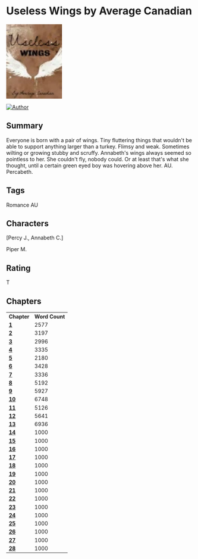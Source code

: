 # Useless Wings by Average Canadian

<img src="https://github.com/Vanadium-GITHUB/pjo-favorites-backup/blob/main/pictures/stories/useless_wings.jpg?raw=true" height="200px;" align="middle" alt="Story Icon"/>

[![Author][author-badge]][author-link]

[author-badge]: https://img.shields.io/static/v1?label=Author&message=Profile&color=lightgrey&logo=bookstack&style=for-the-badge
[author-link]: https://github.com/Vanadium-GITHUB/pjo-favorites-backup/blob/main/profiles/average_canadian.md

## Summary
Everyone is born with a pair of wings. Tiny fluttering things that wouldn't be able to support anything larger than a turkey. Flimsy and weak. Sometimes wilting or growing stubby and scruffy. Annabeth's wings always seemed so pointless to her. She couldn't fly, nobody could. Or at least that's what she thought, until a certain green eyed boy was hovering above her. AU. Percabeth.

## Tags
Romance
AU

## Characters
[Percy J., Annabeth C.]

Piper M.

## Rating
T

## Chapters
<table>
	<tr>
		<td>
			<strong>
				Chapter
			</strong>
		</td>
		<td>
			<strong>
				Word Count
			</strong>
		</td>
	</tr>
	<tr>
		<td>
			<a href = "https://github.com/Vanadium-GITHUB/pjo-favorites-backup/blob/main/stories/useless_wings/chapter_1.md"><strong>1</strong></a>
		</td>
		<td>
			2577
		</td>
	</tr>
	<tr>
		<td>
			<a href = "https://github.com/Vanadium-GITHUB/pjo-favorites-backup/blob/main/stories/useless_wings/chapter_2.md"><strong>2</strong></a>
		</td>
		<td>
			3197
		</td>
	</tr>
	<tr>
		<td>
			<a href = "https://github.com/Vanadium-GITHUB/pjo-favorites-backup/blob/main/stories/useless_wings/chapter_3.md"><strong>3</strong></a>
		</td>
		<td>
			2996
		</td>
	</tr>
	<tr>
		<td>
			<a href = "https://github.com/Vanadium-GITHUB/pjo-favorites-backup/blob/main/stories/useless_wings/chapter_4.md"><strong>4</strong></a>
		</td>
		<td>
			3335
		</td>
	</tr>
	<tr>
		<td>
			<a href = "https://github.com/Vanadium-GITHUB/pjo-favorites-backup/blob/main/stories/useless_wings/chapter_5.md"><strong>5</strong></a>
		</td>
		<td>
			2180
		</td>
	</tr>
	<tr>
		<td>
			<a href = "https://github.com/Vanadium-GITHUB/pjo-favorites-backup/blob/main/stories/useless_wings/chapter_6.md"><strong>6</strong></a>
		</td>
		<td>
			3428
		</td>
	</tr>
	<tr>
		<td>
			<a href = "https://github.com/Vanadium-GITHUB/pjo-favorites-backup/blob/main/stories/useless_wings/chapter_7.md"><strong>7</strong></a>
		</td>
		<td>
			3336
		</td>
	</tr>
	<tr>
		<td>
			<a href = "https://github.com/Vanadium-GITHUB/pjo-favorites-backup/blob/main/stories/useless_wings/chapter_8.md"><strong>8</strong></a>
		</td>
		<td>
			5192
		</td>
	</tr>
	<tr>
		<td>
			<a href = "https://github.com/Vanadium-GITHUB/pjo-favorites-backup/blob/main/stories/useless_wings/chapter_9.md"><strong>9</strong></a>
		</td>
		<td>
			5927
		</td>
	</tr>
	<tr>
		<td>
			<a href = "https://github.com/Vanadium-GITHUB/pjo-favorites-backup/blob/main/stories/useless_wings/chapter_10.md"><strong>10</strong></a>
		</td>
		<td>
			6748
		</td>
	</tr>
	<tr>
		<td>
			<a href = "https://github.com/Vanadium-GITHUB/pjo-favorites-backup/blob/main/stories/useless_wings/chapter_11.md"><strong>11</strong></a>
		</td>
		<td>
			5126
		</td>
	</tr>
	<tr>
		<td>
			<a href = "https://github.com/Vanadium-GITHUB/pjo-favorites-backup/blob/main/stories/useless_wings/chapter_12.md"><strong>12</strong></a>
		</td>
		<td>
			5641
		</td>
	</tr>
	<tr>
		<td>
			<a href = "https://github.com/Vanadium-GITHUB/pjo-favorites-backup/blob/main/stories/useless_wings/chapter_13.md"><strong>13</strong></a>
		</td>
		<td>
			6936
		</td>
	</tr>
	<tr>
		<td>
			<a href = "https://github.com/Vanadium-GITHUB/pjo-favorites-backup/blob/main/stories/useless_wings/chapter_14.md"><strong>14</strong></a>
		</td>
		<td>
			1000
		</td>
	</tr>
	<tr>
		<td>
			<a href = "https://github.com/Vanadium-GITHUB/pjo-favorites-backup/blob/main/stories/useless_wings/chapter_15.md"><strong>15</strong></a>
		</td>
		<td>
			1000
		</td>
	</tr>
	<tr>
		<td>
			<a href = "https://github.com/Vanadium-GITHUB/pjo-favorites-backup/blob/main/stories/useless_wings/chapter_16.md"><strong>16</strong></a>
		</td>
		<td>
			1000
		</td>
	</tr>
	<tr>
		<td>
			<a href = "https://github.com/Vanadium-GITHUB/pjo-favorites-backup/blob/main/stories/useless_wings/chapter_17.md"><strong>17</strong></a>
		</td>
		<td>
			1000
		</td>
	</tr>
	<tr>
		<td>
			<a href = "https://github.com/Vanadium-GITHUB/pjo-favorites-backup/blob/main/stories/useless_wings/chapter_18.md"><strong>18</strong></a>
		</td>
		<td>
			1000
		</td>
	</tr>
	<tr>
		<td>
			<a href = "https://github.com/Vanadium-GITHUB/pjo-favorites-backup/blob/main/stories/useless_wings/chapter_19.md"><strong>19</strong></a>
		</td>
		<td>
			1000
		</td>
	</tr>
	<tr>
		<td>
			<a href = "https://github.com/Vanadium-GITHUB/pjo-favorites-backup/blob/main/stories/useless_wings/chapter_20.md"><strong>20</strong></a>
		</td>
		<td>
			1000
		</td>
	</tr>
	<tr>
		<td>
			<a href = "https://github.com/Vanadium-GITHUB/pjo-favorites-backup/blob/main/stories/useless_wings/chapter_21.md"><strong>21</strong></a>
		</td>
		<td>
			1000
		</td>
	</tr>
	<tr>
		<td>
			<a href = "https://github.com/Vanadium-GITHUB/pjo-favorites-backup/blob/main/stories/useless_wings/chapter_22.md"><strong>22</strong></a>
		</td>
		<td>
			1000
		</td>
	</tr>
	<tr>
		<td>
			<a href = "https://github.com/Vanadium-GITHUB/pjo-favorites-backup/blob/main/stories/useless_wings/chapter_23.md"><strong>23</strong></a>
		</td>
		<td>
			1000
		</td>
	</tr>
	<tr>
		<td>
			<a href = "https://github.com/Vanadium-GITHUB/pjo-favorites-backup/blob/main/stories/useless_wings/chapter_24.md"><strong>24</strong></a>
		</td>
		<td>
			1000
		</td>
	</tr>
	<tr>
		<td>
			<a href = "https://github.com/Vanadium-GITHUB/pjo-favorites-backup/blob/main/stories/useless_wings/chapter_25.md"><strong>25</strong></a>
		</td>
		<td>
			1000
		</td>
	</tr>
	<tr>
		<td>
			<a href = "https://github.com/Vanadium-GITHUB/pjo-favorites-backup/blob/main/stories/useless_wings/chapter_26.md"><strong>26</strong></a>
		</td>
		<td>
			1000
		</td>
	</tr>
	<tr>
		<td>
			<a href = "https://github.com/Vanadium-GITHUB/pjo-favorites-backup/blob/main/stories/useless_wings/chapter_27.md"><strong>27</strong></a>
		</td>
		<td>
			1000
		</td>
	</tr>
	<tr>
		<td>
			<a href = "https://github.com/Vanadium-GITHUB/pjo-favorites-backup/blob/main/stories/useless_wings/chapter_28.md"><strong>28</strong></a>
		</td>
		<td>
			1000
		</td>
	</tr>
</table>